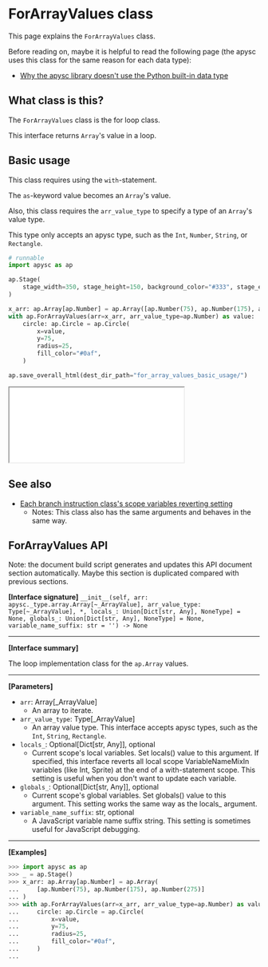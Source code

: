# ForArrayValues class

This page explains the `ForArrayValues` class.

Before reading on, maybe it is helpful to read the following page (the apysc uses this class for the same reason for each data type):

- [Why the apysc library doesn't use the Python built-in data type](why_apysc_doesnt_use_python_builtin_data_type.md)

## What class is this?

The `ForArrayValues` class is the for loop class.

This interface returns `Array`'s value in a loop.

## Basic usage

This class requires using the `with`-statement.

The `as`-keyword value becomes an `Array`'s value.

Also, this class requires the `arr_value_type` to specify a type of an `Array`'s value type.

This type only accepts an apysc type, such as the `Int`, `Number`, `String`, or `Rectangle`.

```py
# runnable
import apysc as ap

ap.Stage(
    stage_width=350, stage_height=150, background_color="#333", stage_elem_id="stage"
)

x_arr: ap.Array[ap.Number] = ap.Array([ap.Number(75), ap.Number(175), ap.Number(275)])
with ap.ForArrayValues(arr=x_arr, arr_value_type=ap.Number) as value:
    circle: ap.Circle = ap.Circle(
        x=value,
        y=75,
        radius=25,
        fill_color="#0af",
    )

ap.save_overall_html(dest_dir_path="for_array_values_basic_usage/")
```

<iframe src="static/for_array_values_basic_usage/index.html" width="350" height="150"></iframe>

## See also

- [Each branch instruction class's scope variables reverting setting](branch_instruction_variables_reverting_setting.md)
  - Notes: This class also has the same arguments and behaves in the same way.

## ForArrayValues API

<!-- Docstring: apysc._loop.for_array_values.ForArrayValues.__init__ -->

<span class="inconspicuous-txt">Note: the document build script generates and updates this API document section automatically. Maybe this section is duplicated compared with previous sections.</span>

**[Interface signature]** `__init__(self, arr: apysc._type.array.Array[~_ArrayValue], arr_value_type: Type[~_ArrayValue], *, locals_: Union[Dict[str, Any], NoneType] = None, globals_: Union[Dict[str, Any], NoneType] = None, variable_name_suffix: str = '') -> None`<hr>

**[Interface summary]**

The loop implementation class for the `ap.Array` values.<hr>

**[Parameters]**

- `arr`: Array[_ArrayValue]
  - An array to iterate.
- `arr_value_type`: Type[_ArrayValue]
  - An array value type. This interface accepts apysc types, such as the `Int`, `String`, `Rectangle`.
- `locals_`: Optional[Dict[str, Any]], optional
  - Current scope's local variables. Set locals() value to this argument. If specified, this interface reverts all local scope VariableNameMixIn variables (like Int, Sprite) at the end of a with-statement scope. This setting is useful when you don't want to update each variable.
- `globals_`: Optional[Dict[str, Any]], optional
  - Current scope's global variables. Set globals() value to this argument. This setting works the same way as the locals_ argument.
- `variable_name_suffix`: str, optional
  - A JavaScript variable name suffix string. This setting is sometimes useful for JavaScript debugging.

<hr>

**[Examples]**

```py
>>> import apysc as ap
>>> _ = ap.Stage()
>>> x_arr: ap.Array[ap.Number] = ap.Array(
...     [ap.Number(75), ap.Number(175), ap.Number(275)]
... )
>>> with ap.ForArrayValues(arr=x_arr, arr_value_type=ap.Number) as value:
...     circle: ap.Circle = ap.Circle(
...         x=value,
...         y=75,
...         radius=25,
...         fill_color="#0af",
...     )
...
```
